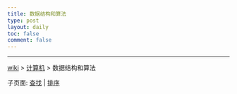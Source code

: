 ```yaml
---
title: 数据结构和算法
type: post
layout: daily
toc: false
comment: false
---
```

---
[wiki](/gknows/wiki) > [计算机](/gknows/计算机) > 数据结构和算法

子页面: [查找](/gknows/查找) | [排序](/gknows/排序)

